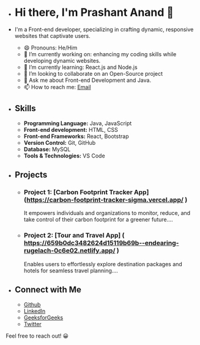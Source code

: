 - # Hi there, I'm Prashant Anand 👋

- I'm a Front-end developer, specializing in crafting dynamic, responsive websites that captivate users. 

  - 😄 Pronouns: He/Him
  - 🔭 I’m currently working on: enhancing my coding skills while developing dynamic websites.
  - 🌱 I’m currently learning: React.js and Node.js
  - 👯 I’m looking to collaborate on an Open-Source project
  - 💬 Ask me about Front-end Development and Java.
  - 📫 How to reach me: [Email](mailto:prashantanandcse2025@gmail.com)
    <!--  - ⚡ **Personal Website:** [Portfolio]_(link). -->

- ## Skills
  - **Programming Language:** Java, JavaScript  
  - **Front-end development:** HTML, CSS
  - **Front-end Frameworks:** React, Bootstrap
  - **Version Control:** Git, GitHub
  - **Database:** MySQL 
  - **Tools & Technologies:** VS Code

- ## Projects
  - ### Project 1: [Carbon Footprint Tracker App] (https://carbon-footprint-tracker-sigma.vercel.app/ )
     It empowers individuals and organizations to monitor, reduce, and take control of their carbon footprint for a greener future....
  - ### Project 2: [Tour and Travel App] ( https://659b0dc3482624d15119b69b--endearing-rugelach-0c6e02.netlify.app/ )
     Enables users to effortlessly explore destination packages and hotels for seamless travel planning....

- ## Connect with Me
  - [Github](https://github.com/PrashantAnand03)
  - [LinkedIn](https://www.linkedin.com/in/prashant-anand2oo3)
  - [GeeksforGeeks](https://auth.geeksforgeeks.org/user/prashantanand03)
  - [Twitter](https://twitter.com/PrashanAnand)

Feel free to reach out! 😀

    
